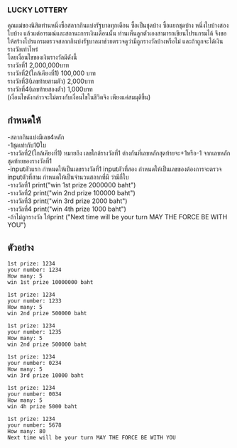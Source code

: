 ### LUCKY LOTTERY ###
คุณแม่ของนิสิตท่านหนึ่งซื้อสลากกินแบ่งรัฐบาลทุกเดือน ซื้อเป็นชุดบ้าง ซื้อแยกชุดบ้าง หนึ่งใบบ้างสองใบบ้าง แล้วแต่อารมณ์และสถานะการเงินเดือนนั้น 
ท่านเห็นลูกตัวเองสามารถเขียนโปรแกรมได้ จึงขอให้สร้างโปรแกรมตรวจสลากกินบ่งรัฐบาลมาช่วยตรวจดูว่ามีถูกรางวัลบ้างหรือไม่ และถ้าถูกจะได้เงินรางวัลเท่าไหร่<br/>
โดยเงื่อนไขของเงินรางวัลมีดังนี้<br/>
รางวัลที่1 2,000,000บาท<br/>
รางวัลที่2(ใกล้เคียงที่1)  100,000 บาท<br/>
รางวัลที่3(เลขท้ายสามตัว)  2,000บาท<br/>
รางวัลที่4(เลขท้ายสองตัว) 1,000บาท <br/>
(เงื่อนไขดังกล่าวจะไม่ตรงกับเงื่อนไขในชีวิตจิง เพียงแค่สมมุติขึ้น)
## กำหนดให้ ##
-สลากกินแบ่งมีเลข4หลัก<br/>
-1ชุดเท่ากับ10ใบ<br/>
-รางวัลที่2(ใกล้เคียงที่1) หมายถึง เลขใกล้รางวัลที่1 ต่างกันที่เลขหลักสุดท้ายจะ+1หรือ-1 จากเลขหลักสุดท้ายของรางวัลที่1<br/>
-inputตัวแรก กำหนดให้เป็นเลขรางวัลที่1 inputตัวที่สอง กำหนดให้เป็นเลขของต้องการจะตรวจ inputตัวที่สาม กำหนดให้เป็นจำนวนสลากที่มี ว่ามีกี่ใบ<br/>
-รางวัลที่1 print("win 1st prize 2000000 baht")<br/>
-รางวัลที่2 print("win 2nd prize 100000 baht")<br/>
-รางวัลที่3 print("win 3rd prize 2000 baht")<br/>
-รางวัลที่4 print("win 4th prize 1000 baht")<br/>
-ถ้าไม่ถูกรางวัล ให้print ("Next time will be your turn MAY THE FORCE BE WITH YOU")

## ตัวอย่าง ##

```
1st prize: 1234
your number: 1234
How many: 5
win 1st prize 10000000 baht

1st prize: 1234
your number: 1233
How many: 5
win 2nd prize 500000 baht

1st prize: 1234
your number: 1235
How many: 5
win 2nd prize 500000 baht

1st prize: 1234
your number: 0234
How many: 5
win 3rd prize 10000 baht	

1st prize: 1234
your number: 0034
How many: 5
win 4h prize 5000 baht

1st prize: 1234
your number: 5678
How many: 80
Next time will be your turn MAY THE FORCE BE WITH YOU
```

